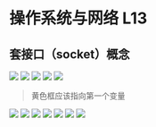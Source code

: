 # 操作系统与网络 L13

## 套接口（socket）概念

![](pictures/L13_1.png)
![](pictures/L13_2.png)
![](pictures/L13_3.png)
![](pictures/L13_4.png)
![](pictures/L13_5.png)
> 黄色框应该指向第一个变量

![](pictures/L13_6.png)
![](pictures/L13_7.png)
![](pictures/L13_8.png)
![](pictures/L13_9.png)
![](pictures/L13_10.png)
![](pictures/L13_11.png)
![](pictures/L13_12.png)


